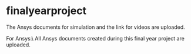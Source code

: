 # finalyearproject

The Ansys documents for simulation and the link for videos are uploaded.

For Ansys:\\
All Ansys documents created during this final year project are uploaded. 
